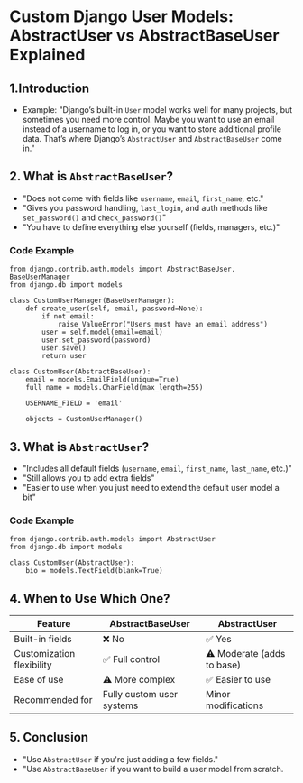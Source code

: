 # Custom Django User Models: AbstractUser vs AbstractBaseUser Explained
## 1.Introduction
- Example: "Django’s built-in `User` model works well for many projects, but sometimes you need more control. Maybe you want to use an email instead of a username to log in, or you want to store additional profile data. That’s where Django’s `AbstractUser` and `AbstractBaseUser` come in."

## 2. What is `AbstractBaseUser`?
- "Does not come with fields like `username`, `email`, `first_name`, etc."
- "Gives you password handling, `last_login`, and auth methods like `set_password()` and `check_password()`"
- "You have to define everything else yourself (fields, managers, etc.)"
### Code Example
```
from django.contrib.auth.models import AbstractBaseUser, BaseUserManager
from django.db import models

class CustomUserManager(BaseUserManager):
    def create_user(self, email, password=None):
        if not email:
            raise ValueError("Users must have an email address")
        user = self.model(email=email)
        user.set_password(password)
        user.save()
        return user

class CustomUser(AbstractBaseUser):
    email = models.EmailField(unique=True)
    full_name = models.CharField(max_length=255)

    USERNAME_FIELD = 'email'

    objects = CustomUserManager()
```

## 3. What is `AbstractUser`?
- "Includes all default fields (`username`, `email`, `first_name`, `last_name`, etc.)"
- "Still allows you to add extra fields"
- "Easier to use when you just need to extend the default user model a bit"

### Code Example
```
from django.contrib.auth.models import AbstractUser
from django.db import models

class CustomUser(AbstractUser):
    bio = models.TextField(blank=True)
```

## 4. When to Use Which One?

| Feature | AbstractBaseUser                        | AbstractUser        |
|--------|---------------------------------|--------------------|
| Built-in fields	    | ❌ No                   | 	✅ Yes    |
| Customization flexibility	   | ✅ Full control            | ⚠️ Moderate (adds to base) |
| Ease of use	    | ⚠️ More complex | ✅ Easier to use   |
| Recommended for	  | Fully custom user systems	   | Minor modifications|

## 5. Conclusion
- "Use `AbstractUser` if you're just adding a few fields."
- "Use `AbstractBaseUser` if you want to build a user model from scratch.